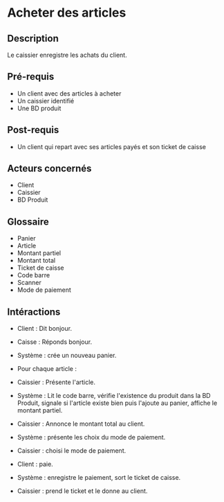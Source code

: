 # Acheter des articles

## Description
Le caissier enregistre les achats du client.

## Pré-requis
- Un client avec des articles à acheter
- Un caissier identifié
- Une BD produit

## Post-requis
- Un client qui repart avec ses articles payés et son ticket de caisse

## Acteurs concernés
- Client
- Caissier
- BD Produit

## Glossaire
- Panier
- Article
- Montant partiel
- Montant total
- Ticket de caisse
- Code barre
- Scanner
- Mode de paiement

## Intéractions

- Client : Dit bonjour.
- Caisse : Réponds bonjour.
- Système : crée un nouveau panier.

- Pour chaque article :
- Caissier : Présente l'article.
- Système  : Lit le code barre, vérifie l'existence du produit dans la BD Produit,
		   signale si l'article existe bien puis l'ajoute au panier,
		   affiche le montant partiel.
- Caissier : Annonce le montant total au client.
- Système  : présente les choix du mode de paiement.
- Caissier : choisi le mode de paiement.
- Client   : paie.
- Système  : enregistre le paiement, sort le ticket de caisse.
- Caissier : prend le ticket et le donne au client. 
